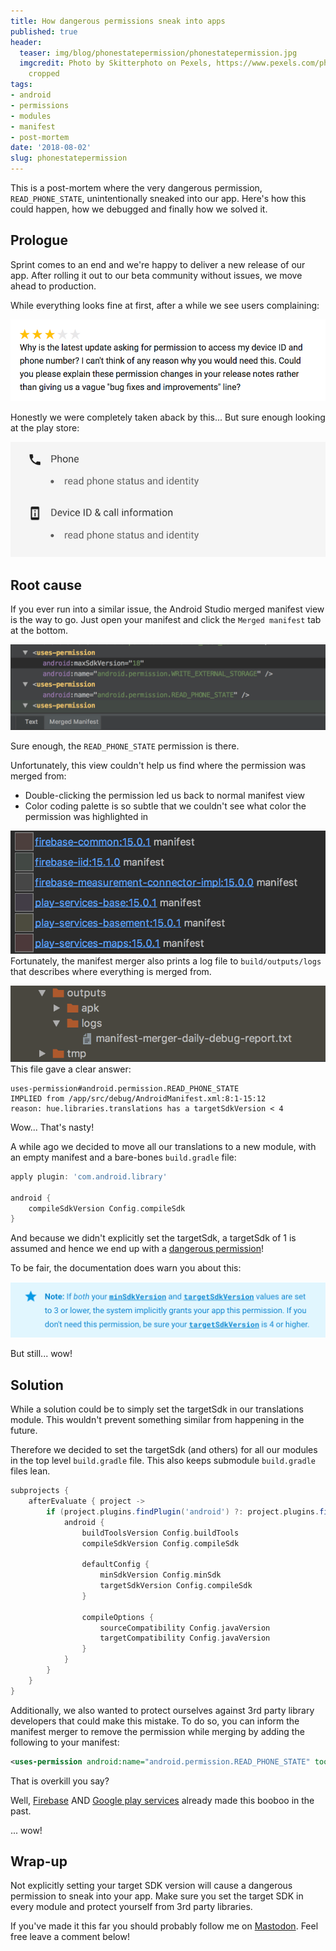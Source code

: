 ```yaml
---
title: How dangerous permissions sneak into apps
published: true
header:
  teaser: img/blog/phonestatepermission/phonestatepermission.jpg
  imgcredit: Photo by Skitterphoto on Pexels, https://www.pexels.com/photo/brown-wooden-mouse-trap-with-cheese-bait-on-top-633881/,
    cropped
tags:
- android
- permissions
- modules
- manifest
- post-mortem
date: '2018-08-02'
slug: phonestatepermission
---
```


This is a post-mortem where the very dangerous permission, `READ_PHONE_STATE`, unintentionally sneaked into our app. Here's how this could happen, how we debugged and finally how we solved it.

## Prologue
Sprint comes to an end and we're happy to deliver a new release of our app. After rolling it out to our beta community without issues, we move ahead to production.

While everything looks fine at first, after a while we see users complaining:

![Users complaining: Why does this app want to know if I'm in a phone call and who I'm calling?](userreview.png)

Honestly we were completely taken aback by this... But sure enough looking at the play store:

![Google play store permissions](permissionsoverview.png)

## Root cause
If you ever run into a similar issue, the Android Studio merged manifest view is the way to go. Just open your manifest and click the `Merged manifest` tab at the bottom.

![Google play store permissions](mergedmanifest.png)

Sure enough, the `READ_PHONE_STATE` permission is there.

Unfortunately, this view couldn't help us find where the permission was merged from:

- Double-clicking the permission led us back to normal manifest view
- Color coding palette is so subtle that we couldn't see what color the permission was highlighted in

![Color highlighting of manifest merger needs an extremely trained eye to map it on the legend](./mergedmanifestcolors.png)
Fortunately, the manifest merger also prints a log file to `build/outputs/logs` that describes where everything is merged from.

![Output logs of the manifest merger are located at build/outputs/logs](./manifestmerger.png)
This file gave a clear answer:

```text
uses-permission#android.permission.READ_PHONE_STATE
IMPLIED from /app/src/debug/AndroidManifest.xml:8:1-15:12
reason: hue.libraries.translations has a targetSdkVersion < 4
```

Wow... That's nasty!

A while ago we decided to move all our translations to a new module, with an empty manifest and a bare-bones `build.gradle` file:

```groovy
apply plugin: 'com.android.library'

android {
    compileSdkVersion Config.compileSdk
}
```

And because we didn't explicitly set the targetSdk, a targetSdk of 1 is assumed and hence we end up with a [dangerous permission](https://developer.android.com/reference/android/Manifest.permission.html#READ_PHONE_STATE)!

To be fair, the documentation does warn you about this:

![Google play store permissions](permissiondisclaimer.png)

But still... wow!

## Solution
While a solution could be to simply set the targetSdk in our translations module. This wouldn't prevent something similar from happening in the future.

Therefore we decided to set the targetSdk (and others) for all our modules in the top level `build.gradle` file. This also keeps submodule `build.gradle` files lean.

```groovy
subprojects {
    afterEvaluate { project ->
        if (project.plugins.findPlugin('android') ?: project.plugins.findPlugin('android-library')) {
            android {
                buildToolsVersion Config.buildTools
                compileSdkVersion Config.compileSdk

                defaultConfig {
                    minSdkVersion Config.minSdk
                    targetSdkVersion Config.compileSdk
                }

                compileOptions {
                    sourceCompatibility Config.javaVersion
                    targetCompatibility Config.javaVersion
                }
            }
        }
    }
}
```

Additionally, we also wanted to protect ourselves against 3rd party library developers that could make this mistake. To do so, you can inform the manifest merger to remove the permission while merging by adding the following to your manifest:

```xml
<uses-permission android:name="android.permission.READ_PHONE_STATE" tools:node="remove"/>
```

That is overkill you say?

Well, [Firebase](https://github.com/firebase/quickstart-unity/issues/68) AND [Google play services](https://developers.google.com/android/guides/releases#november_2016_version_100) already made this booboo in the past.

... wow!

## Wrap-up
Not explicitly setting your target SDK version will cause a dangerous permission to sneak into your app. Make sure you set the target SDK in every module and protect yourself from 3rd party libraries.

If you've made it this far you should probably follow me on [Mastodon](https://androiddev.social/@Jeroenmols). Feel free leave a comment below!
